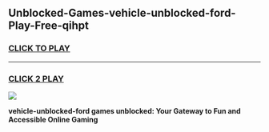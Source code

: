 
## Unblocked-Games-vehicle-unblocked-ford-Play-Free-qihpt
<h3>
<a href="https://premium76.site?title=vehicle-unblocked-ford&ref=12A">CLICK TO PLAY</a></h3>
<hr>

<h3>
<a href="https://premium76.site?title=vehicle-unblocked-ford&ref=12A">CLICK 2 PLAY</a>
  
</h3>

<a href="https://premium76.site?title=vehicle-unblocked-ford&ref=12A"><img src="https://clearcache.store/games.png"></a>


**vehicle-unblocked-ford games unblocked: Your Gateway to Fun and Accessible Online Gaming**
